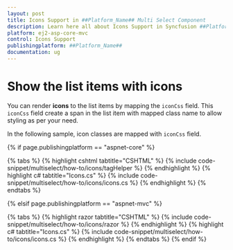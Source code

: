 ```yaml
---
layout: post
title: Icons Support in ##Platform_Name## Multi Select Component
description: Learn here all about Icons Support in Syncfusion ##Platform_Name## Multi Select component of Syncfusion Essential JS 2 and more.
platform: ej2-asp-core-mvc
control: Icons Support
publishingplatform: ##Platform_Name##
documentation: ug
---
```



# Show the list items with icons

You can render **icons** to the list items by mapping the `iconCss` field. This `iconCss` field create a span in the list item with mapped class name to allow styling as per your need.

In the following sample, icon classes are mapped with `iconCss` field.

{% if page.publishingplatform == "aspnet-core" %}

{% tabs %}
{% highlight cshtml tabtitle="CSHTML" %}
{% include code-snippet/multiselect/how-to/icons/tagHelper %}
{% endhighlight %}
{% highlight c# tabtitle="Icons.cs" %}
{% include code-snippet/multiselect/how-to/icons/icons.cs %}
{% endhighlight %}
{% endtabs %}

{% elsif page.publishingplatform == "aspnet-mvc" %}

{% tabs %}
{% highlight razor tabtitle="CSHTML" %}
{% include code-snippet/multiselect/how-to/icons/razor %}
{% endhighlight %}
{% highlight c# tabtitle="Icons.cs" %}
{% include code-snippet/multiselect/how-to/icons/icons.cs %}
{% endhighlight %}
{% endtabs %}
{% endif %}


